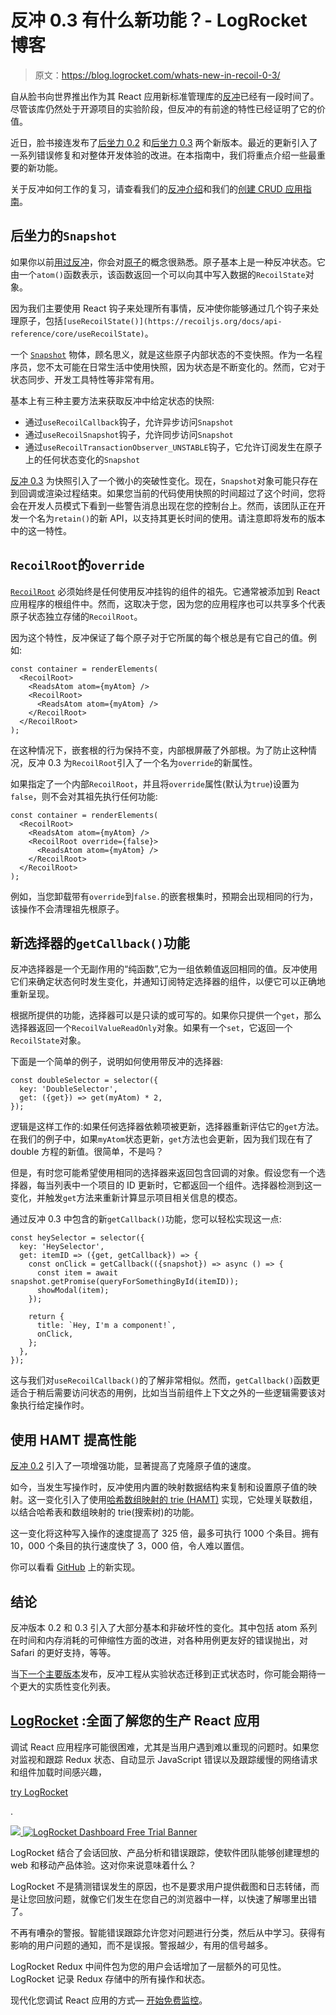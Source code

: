 # 反冲 0.3 有什么新功能？- LogRocket 博客

> 原文：<https://blog.logrocket.com/whats-new-in-recoil-0-3/>

自从脸书向世界推出作为其 React 应用新标准管理库的[反冲](https://github.com/facebookexperimental/Recoil)已经有一段时间了。尽管该库仍然处于开源项目的实验阶段，但反冲的有前途的特性已经证明了它的价值。

近日，脸书接连发布了[后坐力 0.2](https://github.com/facebookexperimental/Recoil/releases/tag/0.2.0) 和[后坐力 0.3](https://github.com/facebookexperimental/Recoil/releases/tag/0.3.0) 两个新版本。最近的更新引入了一系列错误修复和对整体开发体验的改进。在本指南中，我们将重点介绍一些最重要的新功能。

关于反冲如何工作的复习，请查看我们的[反冲介绍](https://blog.logrocket.com/simple-state-management-react-recoil/)和我们的[创建 CRUD 应用指南](https://blog.logrocket.com/crud-with-facebook-recoil/)。

## 后坐力的`Snapshot`

如果你以前[用过反冲](https://blog.logrocket.com/simple-state-management-react-recoil/)，你会对[原子](https://recoiljs.org/docs/api-reference/core/atom/)的概念很熟悉。原子基本上是一种反冲状态。它由一个`atom()`函数表示，该函数返回一个可以向其中写入数据的`RecoilState`对象。

因为我们主要使用 React 钩子来处理所有事情，反冲使你能够通过几个钩子来处理原子，包括`[useRecoilState()](https://recoiljs.org/docs/api-reference/core/useRecoilState)`。

一个 [`Snapshot`](https://recoiljs.org/docs/api-reference/core/Snapshot/) 物体，顾名思义，就是这些原子内部状态的不变快照。作为一名程序员，您不太可能在日常生活中使用快照，因为状态是不断变化的。然而，它对于状态同步、开发工具特性等非常有用。

基本上有三种主要方法来获取反冲中给定状态的快照:

*   通过`useRecoilCallback`钩子，允许异步访问`Snapshot`
*   通过`useRecoilSnapshot`钩子，允许同步访问`Snapshot`
*   通过`useRecoilTransactionObserver_UNSTABLE`钩子，它允许订阅发生在原子上的任何状态变化的`Snapshot`

[反冲 0.3](https://recoiljs.org/blog/2021/05/14/0.3.0-released/) 为快照引入了一个微小的突破性变化。现在，`Snapshot`对象可能只存在到回调或渲染过程结束。如果您当前的代码使用快照的时间超过了这个时间，您将会在开发人员模式下看到一些警告消息出现在您的控制台上。然而，该团队正在开发一个名为`retain()`的新 API，以支持其更长时间的使用。请注意即将发布的版本中的这一特性。

## `RecoilRoot`的`override`

[`RecoilRoot`](https://recoiljs.org/docs/api-reference/core/RecoilRoot/) 必须始终是任何使用反冲挂钩的组件的祖先。它通常被添加到 React 应用程序的根组件中。然而，这取决于您，因为您的应用程序也可以共享多个代表原子状态独立存储的`RecoilRoot`。

因为这个特性，反冲保证了每个原子对于它所属的每个根总是有它自己的值。例如:

```
const container = renderElements(
  <RecoilRoot>
    <ReadsAtom atom={myAtom} />
    <RecoilRoot>
      <ReadsAtom atom={myAtom} />
    </RecoilRoot>
  </RecoilRoot>
);

```

在这种情况下，嵌套根的行为保持不变，内部根屏蔽了外部根。为了防止这种情况，反冲 0.3 为`RecoilRoot`引入了一个名为`override`的新属性。

如果指定了一个内部`RecoilRoot`，并且将`override`属性(默认为`true`)设置为`false`，则不会对其祖先执行任何功能:

```
const container = renderElements(
  <RecoilRoot>
    <ReadsAtom atom={myAtom} />
    <RecoilRoot override={false}>
      <ReadsAtom atom={myAtom} />
    </RecoilRoot>
  </RecoilRoot>
);

```

例如，当您卸载带有`override`到`false.`的嵌套根集时，预期会出现相同的行为，该操作不会清理祖先根原子。

## 新选择器的`getCallback()`功能

反冲选择器是一个无副作用的“纯函数”,它为一组依赖值返回相同的值。反冲使用它们来确定状态何时发生变化，并通知订阅特定选择器的组件，以便它可以正确地重新呈现。

根据所提供的功能，选择器可以是只读的或可写的。如果你只提供一个`get`，那么选择器返回一个`RecoilValueReadOnly`对象。如果有一个`set`，它返回一个`RecoilState`对象。

下面是一个简单的例子，说明如何使用带反冲的选择器:

```
const doubleSelector = selector({
  key: 'DoubleSelector',
  get: ({get}) => get(myAtom) * 2,
});

```

逻辑是这样工作的:如果任何选择器依赖项被更新，选择器重新评估它的`get`方法。在我们的例子中，如果`myAtom`状态更新，`get`方法也会更新，因为我们现在有了 double 方程的新值。很简单，不是吗？

但是，有时您可能希望使用相同的选择器来返回包含回调的对象。假设您有一个选择器，每当列表中一个项目的 ID 更新时，它都返回一个组件。选择器检测到这一变化，并触发`get`方法来重新计算显示项目相关信息的模态。

通过反冲 0.3 中包含的新`getCallback()`功能，您可以轻松实现这一点:

```
const heySelector = selector({
  key: 'HeySelector',
  get: itemID => ({get, getCallback}) => {
    const onClick = getCallback(({snapshot}) => async () => {
      const item = await snapshot.getPromise(queryForSomethingById(itemID));
      showModal(item);
    });

    return {
      title: `Hey, I'm a component!`,
      onClick,
    };
  },
});

```

这与我们对`useRecoilCallback()`的了解非常相似。然而，`getCallback()`函数更适合于稍后需要访问状态的用例，比如当当前组件上下文之外的一些逻辑需要该对象执行给定操作时。

## 使用 HAMT 提高性能

[反冲 0.2](https://github.com/facebookexperimental/Recoil/releases/tag/0.2.0) 引入了一项增强功能，显著提高了克隆原子值的速度。

如今，当发生写操作时，反冲使用内置的映射数据结构来复制和设置原子值的映射。这一变化引入了使用[哈希数组映射的 trie (HAMT)](https://en.wikipedia.org/wiki/Hash_array_mapped_trie) 实现，它处理关联数组，以结合哈希表和数组映射的 trie(搜索树)的功能。

这一变化将这种写入操作的速度提高了 325 倍，最多可执行 1000 个条目。拥有 10，000 个条目的执行速度快了 3，000 倍，令人难以置信。

你可以看看 [GitHub](https://github.com/facebookexperimental/Recoil/commit/b7d1cfddec66daee6b2b0f84d1d3007c6376860d) 上的新实现。

## 结论

反冲版本 0.2 和 0.3 引入了大部分基本和非破坏性的变化。其中包括 atom 系列在时间和内存消耗的可伸缩性方面的改进，对各种用例更友好的错误抛出，对 Safari 的更好支持，等等。

当[下一个主要版本](https://github.com/facebookexperimental/Recoil/releases)发布，反冲工程从实验状态迁移到正式状态时，你可能会期待一个更大的实质性变化列表。

## [LogRocket](https://lp.logrocket.com/blg/react-signup-general) :全面了解您的生产 React 应用

调试 React 应用程序可能很困难，尤其是当用户遇到难以重现的问题时。如果您对监视和跟踪 Redux 状态、自动显示 JavaScript 错误以及跟踪缓慢的网络请求和组件加载时间感兴趣，

[try LogRocket](https://lp.logrocket.com/blg/react-signup-general)

.

[![](img/f300c244a1a1cf916df8b4cb02bec6c6.png) ](https://lp.logrocket.com/blg/react-signup-general) [![LogRocket Dashboard Free Trial Banner](img/d6f5a5dd739296c1dd7aab3d5e77eeb9.png)](https://lp.logrocket.com/blg/react-signup-general) 

LogRocket 结合了会话回放、产品分析和错误跟踪，使软件团队能够创建理想的 web 和移动产品体验。这对你来说意味着什么？

LogRocket 不是猜测错误发生的原因，也不是要求用户提供截图和日志转储，而是让您回放问题，就像它们发生在您自己的浏览器中一样，以快速了解哪里出错了。

不再有嘈杂的警报。智能错误跟踪允许您对问题进行分类，然后从中学习。获得有影响的用户问题的通知，而不是误报。警报越少，有用的信号越多。

LogRocket Redux 中间件包为您的用户会话增加了一层额外的可见性。LogRocket 记录 Redux 存储中的所有操作和状态。

现代化您调试 React 应用的方式— [开始免费监控](https://lp.logrocket.com/blg/react-signup-general)。